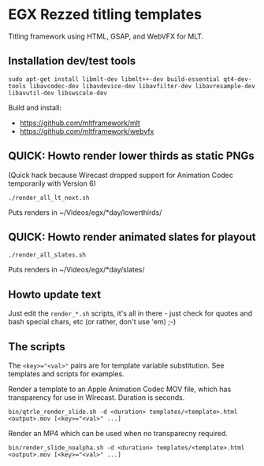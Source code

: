# EGX Rezzed titling templates

Titling framework using HTML, GSAP, and WebVFX for MLT.

## Installation dev/test tools

```
sudo apt-get install libmlt-dev libmlt++-dev build-essential qt4-dev-tools libavcodec-dev libavdevice-dev libavfilter-dev libavresample-dev libavutil-dev libswscale-dev
```

Build and install:

  - https://github.com/mltframework/mlt
  - https://github.com/mltframework/webvfx


## QUICK: Howto render lower thirds as static PNGs

(Quick hack because Wirecast dropped support for Animation Codec temporarily with Version 6)
 
```
./render_all_lt_next.sh
```

Puts renders in ~/Videos/egx/*day/lowerthirds/

## QUICK: Howto render animated slates for playout

```
./render_all_slates.sh
```

Puts renders in ~/Videos/egx/*day/slates/

## Howto update text

Just edit the `render_*.sh` scripts, it's all in there - just check for quotes and bash special chars, etc (or rather, don't use 'em) ;-)

## The scripts

The `<key>="<val>"` pairs are for template variable substitution. See templates and scripts for examples.

Render a template to an Apple Animation Codec MOV file, which has transparency for use in Wirecast. Duration is seconds.

```
bin/qtrle_render_slide.sh -d <duration> templates/<template>.html <output>.mov [<key>="<val>" ...]
```

Render an MP4 which can be used when no transparecny required.
```
bin/render_slide_noalpha.sh -d <duration> templates/<template>.html <output>.mov [<key>="<val>" ...]
```





